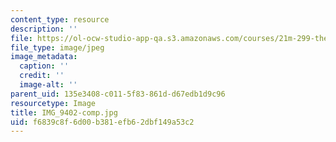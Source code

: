 ```yaml
---
content_type: resource
description: ''
file: https://ol-ocw-studio-app-qa.s3.amazonaws.com/courses/21m-299-the-beatles-fall-2017/f6839c8f6d00b381efb62dbf149a53c2_IMG_9402-comp.jpg
file_type: image/jpeg
image_metadata:
  caption: ''
  credit: ''
  image-alt: ''
parent_uid: 135e3408-c011-5f83-861d-d67edb1d9c96
resourcetype: Image
title: IMG_9402-comp.jpg
uid: f6839c8f-6d00-b381-efb6-2dbf149a53c2
---
```

